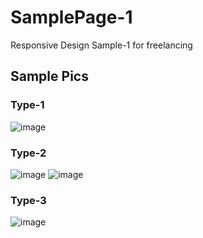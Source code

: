 # SamplePage-1
 Responsive Design Sample-1 for freelancing
 
## Sample Pics
### Type-1
![image](https://user-images.githubusercontent.com/73527944/163724727-6d019cd1-b64c-4083-9f94-34502f0fd369.png)

### Type-2
![image](https://user-images.githubusercontent.com/73527944/163724778-97bada74-46f8-4af7-983a-e5dc705ba96b.png)
![image](https://user-images.githubusercontent.com/73527944/163724826-6f9ccaf3-1649-42a9-905f-02950231983b.png)

### Type-3
![image](https://user-images.githubusercontent.com/73527944/163724947-1703e934-2377-44a5-8907-ea70af11e5c7.png)
